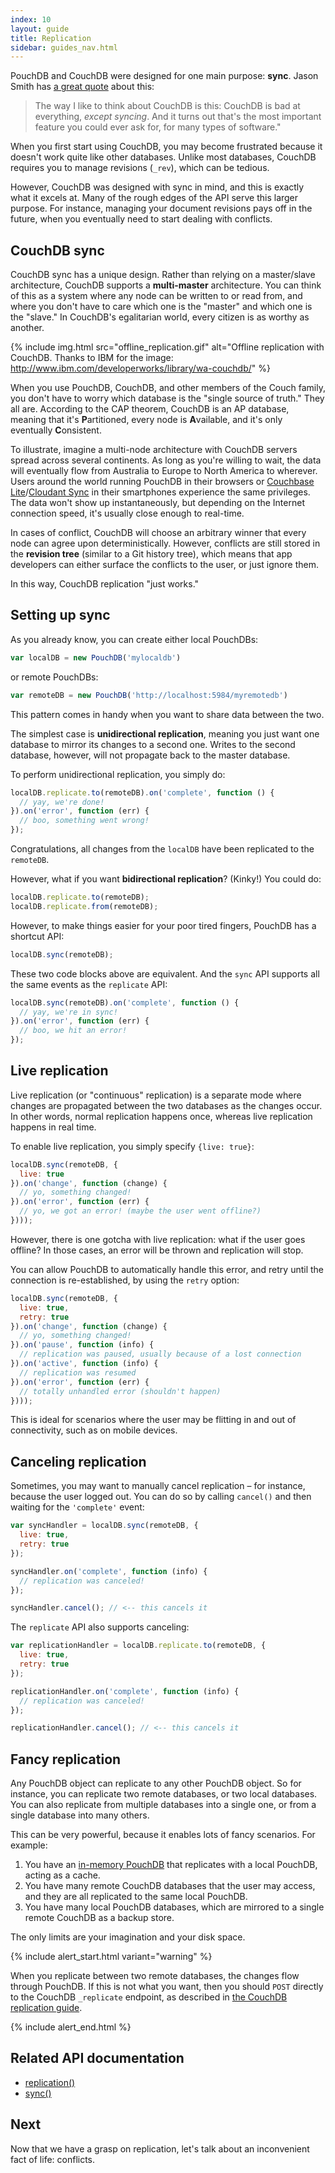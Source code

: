 ```yaml
---
index: 10
layout: guide
title: Replication
sidebar: guides_nav.html
---
```


PouchDB and CouchDB were designed for one main purpose: **sync**. Jason Smith has [a great quote](http://nodeup.com/thirtyseven) about this:

> The way I like to think about CouchDB is this: CouchDB is bad at everything, *except syncing*. And it turns out that's the most important feature you could ever ask for, for many types of software."

When you first start using CouchDB, you may become frustrated because it doesn't work quite like other databases. Unlike most databases, CouchDB requires you to manage revisions (`_rev`), which can be tedious.

However, CouchDB was designed with sync in mind, and this is exactly what it excels at. Many of the rough edges of the API serve this larger purpose. For instance, managing your document revisions pays off in the future, when you eventually need to start dealing with conflicts.

CouchDB sync
------

CouchDB sync has a unique design. Rather than relying on a master/slave architecture, CouchDB
supports a **multi-master** architecture. You can think of this as a system where any node can be written to or read from, and where you don't have to care which one is the "master" and which one is the "slave." In CouchDB's egalitarian world, every citizen is as worthy as another.

{% include img.html src="offline_replication.gif" alt="Offline replication with CouchDB. Thanks to IBM for the image: http://www.ibm.com/developerworks/library/wa-couchdb/" %}

When you use PouchDB, CouchDB, and other members of the Couch family, you
don't have to worry which database is the "single source of truth." They all are. According to the CAP theorem, CouchDB is an AP database, meaning that it's **P**artitioned, 
every node is **A**vailable, and it's only eventually **C**onsistent.

To illustrate, imagine a multi-node architecture with CouchDB servers spread across several continents. As long as you're willing to wait, the data will eventually flow 
from Australia to Europe to North America to wherever. Users around the world running PouchDB in their browsers or [Couchbase Lite](https://github.com/couchbase/couchbase-lite-ios)/[Cloudant Sync](https://github.com/cloudant/CDTDatastore) in their smartphones experience the 
same privileges. The data won't show up instantaneously, but depending on the Internet connection speed, it's usually close enough to real-time.

In cases of conflict, CouchDB will choose an arbitrary winner that every node can agree upon deterministically. However, conflicts are still stored in the **revision tree** (similar to a Git history tree), which means that app developers can either surface the conflicts to the user, or just ignore them.

In this way, CouchDB replication "just works."

Setting up sync
-----------

As you already know, you can create either local PouchDBs:

```js
var localDB = new PouchDB('mylocaldb')
```

or remote PouchDBs:

```js
var remoteDB = new PouchDB('http://localhost:5984/myremotedb')
```

This pattern comes in handy when you want to share data between the two.

The simplest case is **unidirectional replication**, meaning you just want one database to mirror its changes to a second one. Writes to the second database, however, will not propagate back to the master database.

To perform unidirectional replication, you simply do:

```js
localDB.replicate.to(remoteDB).on('complete', function () {
  // yay, we're done!
}).on('error', function (err) {
  // boo, something went wrong!
});
```

Congratulations, all changes from the `localDB` have been replicated to the `remoteDB`.

However, what if you want **bidirectional replication**? (Kinky!) You could do:

```js
localDB.replicate.to(remoteDB);
localDB.replicate.from(remoteDB);
```

However, to make things easier for your poor tired fingers, PouchDB has a shortcut API:

```js
localDB.sync(remoteDB);
```

These two code blocks above are equivalent. And the `sync` API supports all the same events as the `replicate` API:

```js
localDB.sync(remoteDB).on('complete', function () {
  // yay, we're in sync!
}).on('error', function (err) {
  // boo, we hit an error!
});
```

Live replication
---------

Live replication (or "continuous" replication) is a separate mode where changes are propagated between the two databases as the changes occur. In other words, normal replication happens once, whereas live replication happens in real time.

To enable live replication, you simply specify `{live: true}`:

```js
localDB.sync(remoteDB, {
  live: true
}).on('change', function (change) {
  // yo, something changed!
}).on('error', function (err) {
  // yo, we got an error! (maybe the user went offline?)
})));
```

However, there is one gotcha with live replication: what if the user goes offline? In those cases, an error will be thrown and replication will stop.

You can allow PouchDB to automatically handle this error, and retry until the connection is re-established, by using the `retry` option:

```js
localDB.sync(remoteDB, {
  live: true,
  retry: true
}).on('change', function (change) {
  // yo, something changed!
}).on('pause', function (info) {
  // replication was paused, usually because of a lost connection
}).on('active', function (info) {
  // replication was resumed
}).on('error', function (err) {
  // totally unhandled error (shouldn't happen)
})));
```

This is ideal for scenarios where the user may be flitting in and out of connectivity, such as on mobile devices.

Canceling replication
----

Sometimes, you may want to manually cancel replication &ndash; for instance, because the user logged out. You can do so by calling `cancel()` and then waiting for the `'complete'` event:

```js
var syncHandler = localDB.sync(remoteDB, {
  live: true,
  retry: true
});

syncHandler.on('complete', function (info) {
  // replication was canceled!
});

syncHandler.cancel(); // <-- this cancels it
```

The `replicate` API also supports canceling:

```js
var replicationHandler = localDB.replicate.to(remoteDB, {
  live: true,
  retry: true
});

replicationHandler.on('complete', function (info) {
  // replication was canceled!
});

replicationHandler.cancel(); // <-- this cancels it
```

Fancy replication
-----

Any PouchDB object can replicate to any other PouchDB object. So for instance, you can replicate two remote databases, or two local databases. You can also replicate from multiple databases into a single one, or from a single database into many others.

This can be very powerful, because it enables lots of fancy scenarios. For example:

1. You have an [in-memory PouchDB](http://pouchdb.com/adapters.html#pouchdb_in_the_browser) that replicates with a local PouchDB, acting as a cache.
2. You have many remote CouchDB databases that the user may access, and they are all replicated to the same local PouchDB.
3. You have many local PouchDB databases, which are mirrored to a single remote CouchDB as a backup store.

The only limits are your imagination and your disk space.

{% include alert_start.html variant="warning" %}

When you replicate between two remote databases, the changes flow through PouchDB. If this is not what you want, then you should <code>POST</code> directly to the CouchDB <code>_replicate</code> endpoint, as described in <a href='http://guide.couchdb.org/draft/replication.html'>the CouchDB replication guide</a>.

{% include alert_end.html %}


Related API documentation
--------

* [replication()](/api.html#replication)
* [sync()](/api.html#sync)

Next
-------

Now that we have a grasp on replication, let's talk about an inconvenient fact of life: conflicts.
